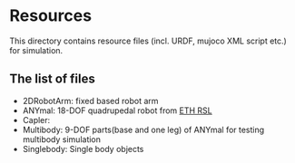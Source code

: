 # Resources

This directory contains resource files (incl. URDF, mujoco XML script etc.) for simulation. 

## The list of files

- 2DRobotArm: fixed based robot arm 
- ANYmal: 18-DOF quadrupedal robot from [ETH RSL](http://www.rsl.ethz.ch/robots-media/anymal.html) 
- Capler: 
- Multibody: 9-DOF parts(base and one leg) of ANYmal for testing multibody simulation
- Singlebody: Single body objects 